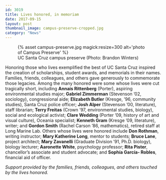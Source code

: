 ```yaml
---
id: 3019
title: Lives honored, in memoriam
date: 2017-09-15
layout: post
thumbnail_image: campus-preserve-cropped.jpg
category: "News"
---
```

<figure class="inline-image right">
{% asset campus-preserve.jpg magick:resize=300 alt='photo of Campus Preserve' %}
<figcaption>UC Santa Cruz campus preserve (Photo: Brandon Winters)</figcaption></figure>

Honoring those who lives exemplified the best of UC Santa Cruz inspired the creation of scholarships, student awards, and memorials in their names. Families, friends, colleagues, and others gave generously to commemorate those legacies. Among the many honored were some whose lives were cut tragically short, including **Annais Rittenberg** (Porter), aspiring environmental studies major; **Gabriel Zimmerman** (Stevenson ’02, sociology), congressional aide; **Elizabeth Butler** (Kresge, ’96, community studies), Santa Cruz police officer; **Josh Alper** (Stevenson ’00, literature), staff librarian; **Terry Freitas** (Crown ’97, environmental studies, biology), social and ecological activist; **Clare Wedding** (Porter ’09, history of art and visual culture), Oceania specialist; **Kenneth Gram** (Kresge ’09, literature), writer; and **Gordon Smith** (Rachel Carson ’86, mathematics), retired staff at Long Marine Lab. Others whose lives were honored include **Don Rothman**, writing instructor; **Mary Katherine Long**, mentor to students; **Bruce Lane**, project architect; **Mary Zavanelli** (Graduate Division ’91, Ph.D. biology), biology lecturer; **Aaronette White**, psychology professor; **Rita Pister**, chancellor’s associate and student advocate; and **Sophía García- Robles**, financial aid of officer.

_Support provided by the families, friends, colleagues, and others touched by the lives honored._
